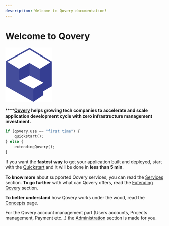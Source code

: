 ```yaml
---
description: Welcome to Qovery documentation!
---
```


# Welcome to Qovery

![](.gitbook/assets/qovery_logo_transparent_small.png)

\*\*\*\*[**Qovery**](https://www.qovery.com) **helps growing tech companies to accelerate and scale application development cycle with zero infrastructure management investment.**

```python
if (qovery.use == "first time") {
    quickstart();
} else {
    extendingQovery();
}
```

If you want the **fastest way** to get your application built and deployed, start with the [Quickstart](quickstart/sign-up/) and it will be done in **less than 5 min**.

**To know more** about supported Qovery services, you can read the [Services](services-1/network/) section. **To go further** with what can Qovery offers, read the [Extending Qovery](extending-qovery/branches.md) section.

**To better understand** how Qovery works under the wood, read the [Concepts](concepts.md) page.

For the Qovery account management part \(Users accounts, Projects management, Payment etc...\) the [Administration](administration/management-interface/) section is made for you.

